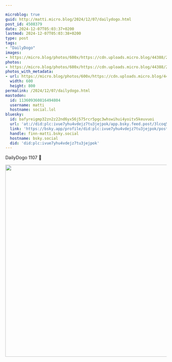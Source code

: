 ```yaml
---

microblog: true
guid: http://matti.micro.blog/2024/12/07/dailydogo.html
post_id: 4508379
date: 2024-12-07T05:03:37+0200
lastmod: 2024-12-07T05:03:38+0200
type: post
tags:
- "DailyDogo"
images:
- https://micro.blog/photos/600x/https://cdn.uploads.micro.blog/44388/2024/720265db12214b989aad176bbdcf9dca.jpg
photos:
- https://micro.blog/photos/600x/https://cdn.uploads.micro.blog/44388/2024/720265db12214b989aad176bbdcf9dca.jpg
photos_with_metadata:
- url: https://micro.blog/photos/600x/https://cdn.uploads.micro.blog/44388/2024/720265db12214b989aad176bbdcf9dca.jpg
  width: 600
  height: 800
permalink: /2024/12/07/dailydogo.html
mastodon:
  id: 113609360816494804
  username: matti
  hostname: social.lol
bluesky:
  id: bafyreigmp32zn2z22nd6yx56j575rcr5pgc3whswihui4yoitv5keuvuoi
  url: 'at://did:plc:ivue7yhu4vdejz7tu3jejpok/app.bsky.feed.post/3lcoq5x7s7326'
  link: 'https://bsky.app/profile/did:plc:ivue7yhu4vdejz7tu3jejpok/post/3lcoq5x7s7326'
  handle: finn-matti.bsky.social
  hostname: bsky.social
  did: 'did:plc:ivue7yhu4vdejz7tu3jejpok'
---
```

DailyDogo 1107 🐶

<img src="/media/uploads/2024/720265db12214b989aad176bbdcf9dca.jpg" width="600" alt="" />
